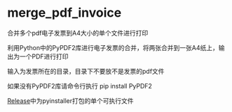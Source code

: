 # merge_pdf_invoice
合并多个pdf电子发票到A4大小的单个文件进行打印

利用Python中的PyPDF2库进行电子发票的合并，将两张合并到一张A4纸上，输出为一个PDF进行打印

输入为发票所在的目录，目录下不要放不是发票的pdf文件

如果没有PyPDF2库请命令行执行 pip install PyPDF2

[Release](https://github.com/fa1247/merge_pdf_invoice/releases)中为pyinstaller打包的单个可执行文件
